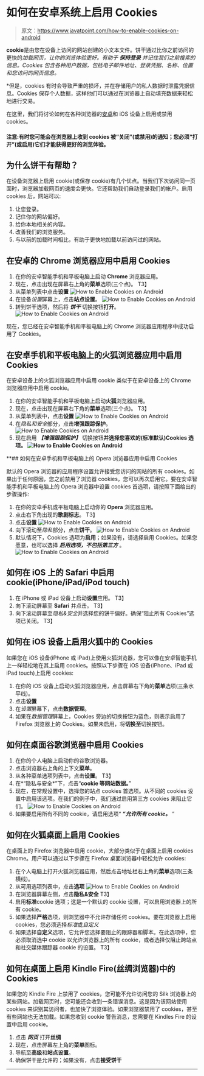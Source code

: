 # 如何在安卓系统上启用 Cookies

> 原文：<https://www.javatpoint.com/how-to-enable-cookies-on-android>

**cookie**是由您在设备上访问的网站创建的小文本文件。饼干通过比你之前访问的更快的*加载网页，让你的浏览体验更好。有助于 ***保持登录*** 并记住我们之前搜索的信息。Cookies 包含各种用户数据，包括电子邮件地址、登录凭据、名称、位置和您访问的网页信息。*

 *但是，cookies 有时会导致严重的损坏，并在存储用户的私人数据时泄露凭据信息。Cookies 保存个人数据，这样他们可以通过在浏览器上自动填充数据来轻松地进行交易。

在这里，我们将讨论如何在各种浏览器的[安卓](https://www.javatpoint.com/android-tutorial)和 iOS 设备上启用或禁用 cookies。

#### 注意:有时您可能会在浏览器上收到 cookies 被“关闭”(或禁用)的通知；您必须“打开”(或启用)它们才能获得更好的浏览体验。

## 为什么饼干有帮助？

在设备浏览器上启用 cookie(或保存 cookie)有几个优点。当我们下次访问同一页面时，浏览器加载网页的速度会更快。它还帮助我们自动登录我们的帐户。启用 cookies 后，网站可以:

1.  让您登录。
2.  记住你的网站偏好。
3.  给你本地相关的内容。
4.  改善我们的浏览服务。
5.  与以前的加载时间相比，有助于更快地加载以前访问过的网站。

## 在安卓的 Chrome 浏览器应用中启用 Cookies

1.  在你的安卓智能手机和平板电脑上启动 **Chrome** 浏览器应用。
2.  现在，点击出现在屏幕右上角的**菜单**选项(三个点)。
    T3】
3.  从菜单列表中点击**设置**
    ![How to Enable Cookies on Android](img/60383f15fb8521159211689f9a707359.png)
4.  在设备*设置*屏幕上，点击**站点设置**。
    ![How to Enable Cookies on Android](img/9a105c44fce77fe9440662fb130c0844.png)
5.  转到饼干选项，然后将 ***饼干*** 切换按钮**打开**。
    ![How to Enable Cookies on Android](img/9ac0ec0d699ec0ca9ead35a7edce3e79.png)

现在，您已经在安卓智能手机和平板电脑上的 Chrome 浏览器应用程序中成功启用了 Cookies。

## 在安卓手机和平板电脑上的火狐浏览器应用中启用 Cookies

在安卓设备上的火狐浏览器应用中启用 cookie 类似于在安卓设备上的 Chrome 浏览器应用中启用 cookie。

1.  在你的安卓智能手机和平板电脑上启动**火狐**浏览器应用。
2.  现在，点击出现在屏幕右下角的**菜单**选项(三个点)。
    T3】
3.  从菜单列表中，点击**设置**
    ![How to Enable Cookies on Android](img/bfdc2b780dc81e39148752ff5340e97c.png)
4.  在*隐私和安全*部分，点击**增强跟踪保护**。
    ![How to Enable Cookies on Android](img/c95b38f56e8286cc87fb2d1101221004.png)
5.  现在启用 ***【增强跟踪保护】*** 切换按钮**并选择您喜欢的(**标准**默认)Cookies 选项。
    ![How to Enable Cookies on Android](img/0377b7c06d331685c6c47b3dbfb6d996.png)**

 **## 如何在安卓手机和平板电脑上的 Opera 浏览器应用中启用 Cookies

默认的 Opera 浏览器的应用程序设置允许接受您访问的网站的所有 cookies。如果出于任何原因，您之前禁用了浏览器 cookies，您可以再次启用它。要在安卓智能手机和平板电脑上的 Opera 浏览器中设置 cookies 首选项，请按照下面给出的步骤操作:

1.  在你的安卓手机或平板电脑上启动你的 **Opera** 浏览器应用。
2.  点击右下角出现的**歌剧标志**。
    T3】
3.  点击**设置**
    ![How to Enable Cookies on Android](img/3ef1346b77ffabd7ef81991ac7eb2020.png)
4.  向下滚动至*隐私*部分，点击**饼干**。
    ![How to Enable Cookies on Android](img/3a9c9300aa2291b769d5bd0b2de9b4dc.png)
5.  默认情况下，Cookies 选项为**启用**；如果没有，请选择启用 Cookies。如果您愿意，也可以选择 ***启用选项，不包括第三方*** 。
    ![How to Enable Cookies on Android](img/98878b67c69bf35a403287ac65a6aa9a.png)

## 如何在 iOS 上的 Safari 中启用 cookie(iPhone/iPad/iPod touch)

1.  在 iPhone 或 iPad 设备上启动**设置**应用。
    T3】
2.  向下滚动屏幕至 **Safari** 并点击。
    T3】
3.  向下滚动屏幕至*隐私&安全*并选择您的饼干偏好。确保“阻止所有 Cookies”选项已关闭。
    T3】

## 如何在 iOS 设备上启用火狐中的 Cookies

如果您在 iOS 设备(iPhone 或 iPad)上使用火狐浏览器，您可以像在安卓智能手机上一样轻松地在其上启用 cookies。按照以下步骤在 iOS 设备(iPhone、iPad 或 iPad touch)上启用 cookies:

1.  在你的 iOS 设备上启动火狐浏览器应用，点击屏幕右下角的**菜单**选项(三条水平线)。
2.  点击**设置**
3.  在*设置*屏幕下，点击**数据管理**。
4.  如果在*数据管理*屏幕上，Cookies 旁边的切换按钮为蓝色，则表示启用了 Firefox 浏览器上的 Cookies。如果未启用，将**切换至**切换按钮。

## 如何在桌面谷歌浏览器中启用 Cookies

1.  在你的个人电脑上启动你的谷歌浏览器。
2.  点击浏览器右上角的上下文**菜单**。
3.  从各种菜单选项列表中，点击**设置**。
    T3】
4.  在*“隐私与安全*”下，点击“**cookie 等网站数据。**”
5.  现在，在常规设置中，选择您的站点 cookies 首选项。从不同的 cookies 设置中启用该选项。在我们的例子中，我们通过启用第三方 cookies 来阻止它们。
    ![How to Enable Cookies on Android](img/7cb15efb80affc9b6b3ec1805d9e4615.png)
6.  如果要启用所有不同的 cookie，请启用选项“ ***”允许所有 cookie。*** ”

## 如何在火狐桌面上启用 Cookies

在桌面上的 Firefox 浏览器中启用 cookie，大部分类似于在桌面上启用 cookies Chrome。用户可以通过以下步骤在 Firefox 桌面浏览器中轻松允许 cookies:

1.  在个人电脑上打开火狐浏览器应用，然后点击地址栏右上角的**菜单**选项(三条横线)。
2.  从可用选项列表中，点击**选项**
    ![How to Enable Cookies on Android](img/9ff8175028ba1c62db2bfb0cdbc20b0e.png)
3.  在浏览器屏幕左侧，点击**隐私&安全**
    T3】
4.  启用**标准**cookie 选项；这是一个默认的 cookie 设置，可以启用浏览器上的所有 cookie。
5.  如果选择**严格**选项，则浏览器中不允许存储任何 cookies。要在浏览器上启用 cookies，您必须选择*标准*或*自定义*
6.  如果选择**自定义**选项，它允许您选择要阻止的跟踪器和脚本。在此选项中，您必须取消选中 cookie 以允许浏览器上的所有 cookie，或者选择仅阻止跨站点和社交媒体跟踪器 cookie 的设置。
    T3】

## 如何在桌面上启用 Kindle Fire(丝绸浏览器)中的 Cookies

如果您的 Kindle Fire 上禁用了 cookies，您可能不允许访问您的 Silk 浏览器上的某些网站。加载网页时，您可能还会收到一条错误消息。这是因为该网站使用 cookies 来识别其访问者，也加快了浏览体验。如果浏览器禁用了 cookies，甚至有些网站也无法加载。如果您收到 cookie 警告消息，您需要在 Kindles Fire 的设置中启用 cookie。

1.  点击 ***网页*** 打开**丝绸**
2.  现在，点击屏幕左上角的**菜单**图标。
3.  导航至**高级**和**站点设置**。
4.  确保饼干是允许的；如果没有，点击**接受饼干**

* * ****